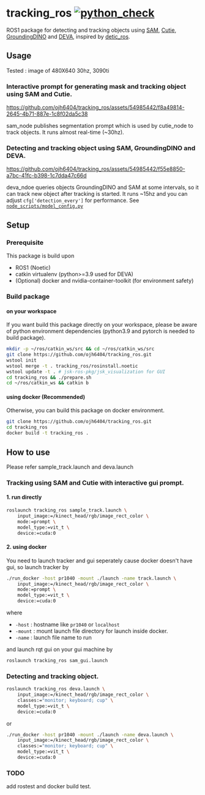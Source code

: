 # tracking_ros  [![python_check](https://github.com/ojh6404/tracking_ros/actions/workflows/python_check.yml/badge.svg)](https://github.com/ojh6404/tracking_ros/actions/workflows/python_check.yml)

ROS1 package for detecting and tracking objects using [SAM](https://github.com/facebookresearch/segment-anything.git), [Cutie](https://github.com/hkchengrex/Cutie.git), [GroundingDINO](https://github.com/IDEA-Research/GroundingDINO.git) and [DEVA](https://github.com/hkchengrex/Tracking-Anything-with-DEVA.git), inspired by [detic_ros](https://github.com/HiroIshida/detic_ros.git).

## Usage
Tested : image of 480X640 30hz, 3090ti
### Interactive prompt for generating mask and tracking object using SAM and Cutie.
https://github.com/ojh6404/tracking_ros/assets/54985442/f8a49814-2645-4b71-887e-1c8f02da5c38

sam_node publishes segmentation prompt which is used by cutie_node to track objects. It runs almost real-time (~30hz).
### Detecting and tracking object using SAM, GroundingDINO and DEVA.
https://github.com/ojh6404/tracking_ros/assets/54985442/f55e8850-a7bc-41fc-b398-1c7dda47c66d

deva_ndoe queries objects GroundingDINO and SAM at some intervals, so it can track new object after tracking is started. It runs ~15hz and you can adjust `cfg['detection_every']` for performance.
See [`node_scripts/model_config.py`](node_scripts/model_config.py)

## Setup

### Prerequisite
This package is build upon
- ROS1 (Noetic)
- catkin virtualenv (python>=3.9 used for DEVA)
- (Optional) docker and nvidia-container-toolkit (for environment safety)

### Build package

#### on your workspace
If you want build this package directly on your workspace, please be aware of python environment dependencies (python3.9 and pytorch is needed to build package).
```bash
mkdir -p ~/ros/catkin_ws/src && cd ~/ros/catkin_ws/src
git clone https://github.com/ojh6404/tracking_ros.git
wstool init
wstool merge -t . tracking_ros/rosinstall.noetic
wstool update -t . # jsk-ros-pkg/jsk_visualization for GUI
cd tracking_ros && ./prepare.sh
cd ~/ros/catkin_ws && catkin b
```

#### using docker (Recommended)
Otherwise, you can build this package on docker environment.
```bash
git clone https://github.com/ojh6404/tracking_ros.git
cd tracking_ros
docker build -t tracking_ros .
```

## How to use
Please refer sample_track.launch and deva.launch
### Tracking using SAM and Cutie with interactive gui prompt.
#### 1. run directly
```bash
roslaunch tracking_ros sample_track.launch \
    input_image:=/kinect_head/rgb/image_rect_color \
    mode:=prompt \
    model_type:=vit_t \
    device:=cuda:0
```
#### 2. using docker
You need to launch tracker and gui seperately cause docker doesn't have gui, so launch tracker by
```bash
./run_docker -host pr1040 -mount ./launch -name track.launch \
    input_image:=/kinect_head/rgb/image_rect_color \
    mode:=prompt \
    model_type:=vit_t \
    device:=cuda:0
```
where
- `-host` : hostname like `pr1040` or `localhost`
- `-mount` : mount launch file directory for launch inside docker.
- `-name` : launch file name to run

and launch rqt gui on your gui machine by
```bash
roslaunch tracking_ros sam_gui.launch
```

### Detecting and tracking object.
```bash
roslaunch tracking_ros deva.launch \
    input_image:=/kinect_head/rgb/image_rect_color \
    classes:="monitor; keyboard; cup" \
    model_type:=vit_t \
    device:=cuda:0
```
or
```bash
./run_docker -host pr1040 -mount ./launch -name deva.launch \
    input_image:=/kinect_head/rgb/image_rect_color \
    classes:="monitor; keyboard; cup" \
    model_type:=vit_t \
    device:=cuda:0
```

### TODO
add rostest and docker build test.
